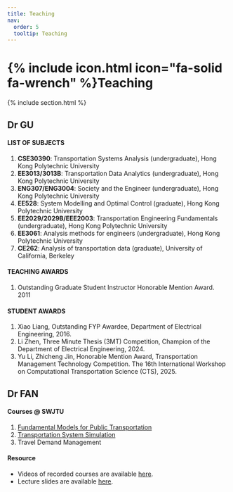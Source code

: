 ```yaml
---
title: Teaching
nav:
  order: 5
  tooltip: Teaching
---
```


# {% include icon.html icon="fa-solid fa-wrench" %}Teaching

{% include section.html %}
## Dr GU
#### LIST OF SUBJECTS
1.	**CSE30390**: Transportation Systems Analysis (undergraduate), Hong Kong Polytechnic University
2.	**EE3013/3013B**: Transportation Data Analytics (undergraduate), Hong Kong Polytechnic University
3.	**ENG307/ENG3004**: Society and the Engineer (undergraduate), Hong Kong Polytechnic University
4.	**EE528**: System Modelling and Optimal Control (graduate), Hong Kong Polytechnic University
5.	**EE2029/2029B/EEE2003**: Transportation Engineering Fundamentals (undergraduate), Hong Kong Polytechnic University
6.	**EE3061**: Analysis methods for engineers (undergraduate), Hong Kong Polytechnic University
7.	**CE262**: Analysis of transportation data (graduate), University of California, Berkeley

#### TEACHING AWARDS	
1.	Outstanding Graduate Student Instructor Honorable Mention Award.	2011

#### STUDENT AWARDS	
1.	Xiao Liang, Outstanding FYP Awardee, Department of Electrical Engineering, 2016.
2.	Li Zhen, Three Minute Thesis (3MT) Competition, Champion of the Department of Electrical Engineering, 2024.
3.	Yu Li, Zhicheng Jin, Honorable Mention Award, Transportation Management Technology Competition. The 16th International Workshop on Computational Transportation Science (CTS), 2025.

## Dr FAN
#### Courses @ SWJTU
1. [Fundamental Models for Public Transportation](https://faculty.swjtu.edu.cn/fanwenbo/zh_CN/jxzy/109473/content/1698.htm#jxzy)
2. [Transportation System Simulation](https://faculty.swjtu.edu.cn/fanwenbo/zh_CN/jxzy/109473/content/1665.htm#jxzy)
3. Travel Demand Management

#### Resource
- Videos of recorded courses are available [here](https://space.bilibili.com/2034832179/lists).
- Lecture slides are available [here](https://faculty.swjtu.edu.cn/fanwenbo/zh_CN/jxzy/109473/list/index.htm).